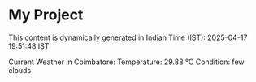 # My Project

This content is dynamically generated in Indian Time (IST): 2025-04-17 19:51:48 IST


Current Weather in Coimbatore:
Temperature: 29.88 °C
Condition: few clouds
